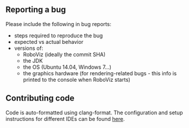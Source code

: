 ## Reporting a bug

Please include the following in bug reports:

- steps required to reproduce the bug
- expected vs actual behavior
- versions of:
  - RoboViz (ideally the commit SHA)
  - the JDK
  - the OS (Ubuntu 14.04, Windows 7...)
  - the graphics hardware (for rendering-related bugs - this info is printed to the console when RoboViz starts)

## Contributing code

Code is auto-formatted using clang-format. The configuration and setup instructions for different IDEs can be found [here](https://github.com/hsoautonomy/formatting).
